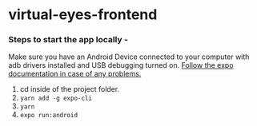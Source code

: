 # virtual-eyes-frontend

### Steps to start the app locally -
Make sure you have an Android Device connected to your computer with adb drivers installed and USB debugging turned on. [Follow the expo documentation in case of any problems.](https://docs.expo.dev/get-started/installation/)

1. cd inside of the project folder.
2. ```yarn add -g expo-cli```
3. ```yarn```
4. ```expo run:android```
